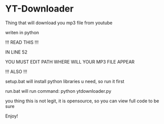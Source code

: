 # YT-Downloader
Thing that will download you mp3 file from youtube

writen in python

!!! READ THIS !!!

IN LINE 52

YOU MUST EDIT PATH WHERE WILL YOUR MP3 FILE APPEAR


!!! ALSO !!!

setup.bat will install python libraries u need, so run it first

run.bat will run command: python ytdownloader.py


you thing this is not legit, it is opensource, so you can view full code to be sure

Enjoy!
